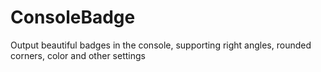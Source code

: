 # ConsoleBadge
Output beautiful badges in the console, supporting right angles, rounded corners, color and other settings

